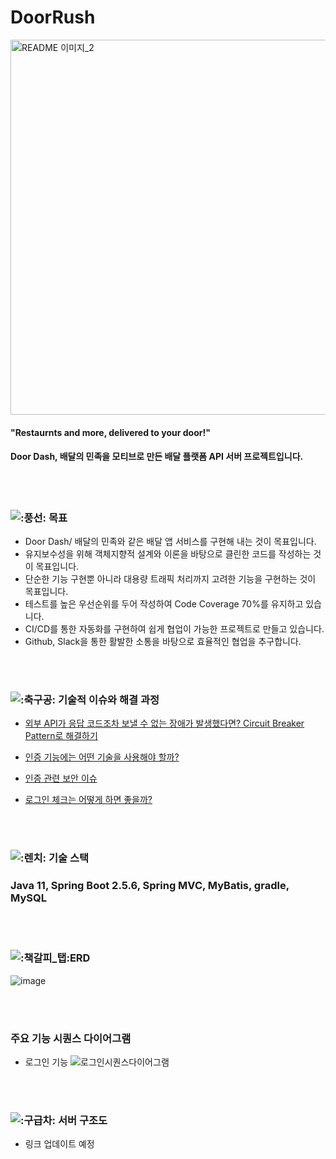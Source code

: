 # DoorRush


<img width="600" alt="README 이미지_2" src="https://user-images.githubusercontent.com/56250078/151295612-86d6cf93-49ea-4c92-ba8a-d3c7c55d2400.png">

#### "Restaurnts and more, delivered to your door!"

####  Door Dash, 배달의 민족을 모티브로 만든 배달 플랫폼 API 서버 프로젝트입니다.


<br><br>

### ![:풍선:](https://a.slack-edge.com/production-standard-emoji-assets/13.0/google-medium/1f388@2x.png)  **목표**

- Door Dash/ 배달의 민족와 같은 배달 앱 서비스를 구현해 내는 것이 목표입니다.
- 유지보수성을 위해 객체지향적 설계와 이론을 바탕으로 클린한 코드를 작성하는 것이 목표입니다.
- 단순한 기능 구현뿐 아니라 대용량 트래픽 처리까지 고려한 기능을 구현하는 것이 목표입니다.
- 테스트를 높은 우선순위를 두어 작성하여 Code Coverage 70%를 유지하고 있습니다.
- CI/CD를 통한 자동화를 구현하여 쉽게 협업이 가능한 프로젝트로 만들고 있습니다.
- Github, Slack을 통한 활발한 소통을 바탕으로 효율적인 협업을 추구합니다.

<br><br>

### ![:축구공:](https://a.slack-edge.com/production-standard-emoji-assets/13.0/google-medium/26bd@2x.png)  기술적 이슈와 해결 과정

- [외부  API가 응답 코드조차 보낼 수 없는 장애가 발생했다면? Circuit Breaker Pattern로 해결하기](https://github.com/f-lab-edu/DoorRush/issues/67) <br>

- [인증 기능에는 어떤 기술을 사용해야 할까?](https://github.com/ypr821/TIL/blob/main/2022_01/%EC%9D%B8%EC%A6%9D(Authentication)%EA%B3%BC_%EC%9D%B8%EA%B0%80(Authorization).md) <br>

- [인증 관련 보안 이슈](https://github.com/ypr821/TIL/blob/main/2022_01/%EC%9E%90%EB%8F%99%EB%A1%9C%EA%B7%B8%EC%9D%B8%EA%B8%B0%EB%8A%A5_%EB%B3%B4%EC%95%88%EC%9D%B4%EC%8A%88_%EA%B3%A0%EB%AF%BC.md) <br>

- [로그인 체크는 어떻게 하면 좋을까?](https://dev-promise.tistory.com/entry/%EB%A1%9C%EA%B7%B8%EC%9D%B8-%EC%B2%B4%ED%81%AC%EB%A5%BC-%EC%9C%84%ED%95%9C-%EA%B8%B0%EC%88%A0%EC%A0%81-%EA%B3%A0%EB%AF%BC) 
   <br>



<br><br>

### ![:렌치:](https://a.slack-edge.com/production-standard-emoji-assets/13.0/google-medium/1f527@2x.png)  **기술 스택**

### **Java 11, Spring Boot 2.5.6, Spring MVC, MyBatis, gradle, MySQL**






<br><br>

### ![:책갈피_탭:](https://a.slack-edge.com/production-standard-emoji-assets/13.0/google-large/1f4d1@2x.png)**ERD**

![image](https://user-images.githubusercontent.com/56250078/152634236-79887af9-5b27-4265-ba99-e737e57c6016.png)


<br><br>

### 주요 기능 시퀀스 다이어그램

- 로그인 기능
![로그인시퀀스다이어그램](https://user-images.githubusercontent.com/56250078/152634301-141280e0-93ec-4b59-87e6-1f5c4f229603.png)




<br><br>
### ![:구급차:](https://a.slack-edge.com/production-standard-emoji-assets/13.0/google-large/1f691@2x.png) 서버 구조도
- 링크 업데이트 예정

